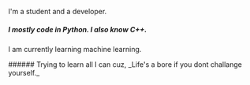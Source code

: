 <p align="center>
#👋 Hi, I’m AKASH

### I'm a student and a developer.
##### I mostly code in __Python__. I also know __C++__.
I am currently learning machine learning.

</p>
###### Trying to learn all I can cuz, _Life's a bore if you dont challange yourself._ 

<!---
akashydv7/akashydv7 is a ✨ special ✨ repository because its `README.md` (this file) appears on your GitHub profile.
You can click the Preview link to take a look at your changes.
--->
